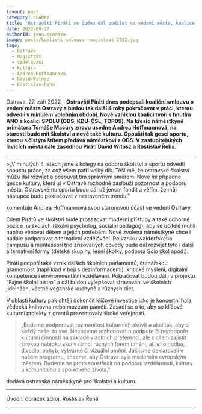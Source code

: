 ```yaml
---
layout: post
category: CLANKY
title: 'Ostravští Piráti se budou dál podílet na vedení města, koalice ANO, SPOLU a Pirátů pokračuje'
date: 2022-09-27
authorId: jana.ozanova
image: posts/koalicni-smlouva -magistrat-2022.jpg
tags:				
  - Ostrava
  - Magistrát
  - Vzdělávání			
  - Kultura
  - Andrea-Hoffmannová
  - David-Witosz
  - Rostislav-Řeha
---
```


Ostrava, 27. září 2022 – **Ostravští Piráti dnes podepsali koaliční smlouvu o vedení města Ostravy a budou tak další 4 roky pokračovat v práci, kterou odvedli v minulém volebním období. Nově vzniklou koalici tvoří s hnutím ANO a koalicí SPOLU (ODS, KDU-ČSL, TOP09). Na křeslo náměstkyně primátora Tomáše Macury znovu usedne Andrea Hoffmannová, na starosti bude mít školství a nově také kulturu. Opouští tak gesci sportu, kterou s čistým štítem předává náměstkovi z ODS. V zastupitelských lavicích města dále zasednou Piráti David Witosz a Rostislav Řeha.**

<hr />
>„V minulých 4 letech jsme s kolegy na odboru školství a sportu odvedli spoustu práce, za což všem patří velký dík. Těší mě, že ostravské školství můžu dál rozvíjet a posouvat tím správným směrem. Nově mi připadne gesce kultury, která si v Ostravě rozhodně zaslouží pozornost a podporu města. Ostravskému sportu budu dál už jenom fandit a věřím, že můj nástupce bude pokračovat v nastaveném trendu,"

komentuje Andrea Hoffmannová svou staronovou účast ve vedení Ostravy.

Cílem Pirátů ve školství bude prosazovat moderní přístupy a také odborné pozice na školách (školní psycholog, sociální pedagog), aby se učitelé mohli naplno věnovat dětem a jejich potřebám. Nově zvolená náměstkyně chce i nadále podporovat alternativní vzdělávání. Po vzniku waldorfského campusu a montessori tříd zřizovaných obvody bude dál rozvíjet tyto i další alternativní formy (dětské skupiny, lesní školky, podpora Scio škol apod.).

Piráti podpoří také vznik dalších školních parlamentů, čtenářskou gramotnost (například v boji s dezinformacemi), kritické myšlení, digitální kompetence i environmentální vzdělávání. Pokračovat budou dál i v projektu “Fajne školní bistro” a dál budou vylepšovat stravování ve školních jídelnách, včetně veganské kuchyně a různých diet.

V oblasti kultury pak chtějí dokončit klíčové investice jako je koncertní hala, vědecká knihovna nebo muzeum paměti. Zasadí se o to, aby se klíčové kulturní projekty z grantů prezentovaly široké veřejnosti.

>„Budeme podporovat rozmanitost kulturních aktivit a akcí tak, aby si každý našel to své. Nechceme rozhodovat o podpoře či nepodpoře kulturní činnosti na základě vlastních preferencí, ale s cílem zajistit širokou nabídku akcí v rámci různých forem umění, ať je to hudba, divadlo, pohyb, výtvarné či vizuální umění. Jak jsme deklarovali v našem programu, chceme, aby Ostrava byla moderním evropským městem. Budeme se proto soustředit na podporu vzdělanosti, kultury a komunitního a spolkového života,"

dodává ostravská náměstkyně pro školství a kulturu.

---
Úvodní obrázek zdroj: Rostislav Řeha

- - -
